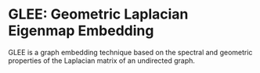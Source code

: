 # GLEE: Geometric Laplacian Eigenmap Embedding

GLEE is a graph embedding technique based on the spectral and geometric
properties of the Laplacian matrix of an undirected graph.
